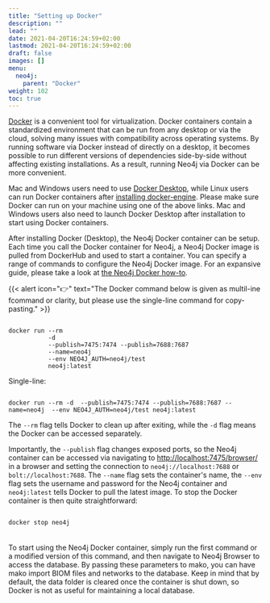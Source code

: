 ```yaml
---
title: "Setting up Docker"
description: ""
lead: ""
date: 2021-04-20T16:24:59+02:00
lastmod: 2021-04-20T16:24:59+02:00
draft: false
images: []
menu: 
  neo4j:
    parent: "Docker"
weight: 102
toc: true
---
```


<a href="https://www.docker.com/why-docker">Docker</a> is a convenient tool for virtualization. Docker containers contain a standardized environment that can be run from any desktop or via the cloud, solving many issues with compatibility across operating systems. By running software via Docker instead of directly on a desktop, it becomes possible to run different versions of dependencies side-by-side without affecting existing installations. As a result, running Neo4j via Docker can be more convenient. 

Mac and Windows users need to use <a href="https://www.docker.com/get-started">Docker Desktop</a>, while Linux users can run Docker containers after <a href="https://docs.docker.com/engine/install/ubuntu/">installing docker-engine</a>. 
Please make sure Docker can run on your machine using one of the above links. Mac and Windows users also need to launch Docker Desktop after installation to start using Docker containers.

After installing Docker (Desktop), the Neo4j Docker container can be setup. Each time you call the Docker container for Neo4j, a Neo4j Docker image is pulled from DockerHub and used to start a container. You can specify a range of commands to configure the Neo4j Docker image. For an expansive guide, please take a look at <a href="https://neo4j.com/developer/docker-run-neo4j/">the Neo4j Docker how-to</a>. 

{{< alert icon="👉" text="The Docker command below is given as multil-ine fcommand or clarity, but please use the single-line command for copy-pasting." >}}

<pre><code>
docker run --rm 
           -d 
           --publish=7475:7474 --publish=7688:7687
           --name=neo4j 
           --env NEO4J_AUTH=neo4j/test 
           neo4j:latest
</pre></code>

Single-line:
<pre><code>
docker run --rm -d  --publish=7475:7474 --publish=7688:7687 --name=neo4j  --env NEO4J_AUTH=neo4j/test neo4j:latest
</pre></code>

The <code>--rm</code> flag tells Docker to clean up after exiting, while the <code>-d</code> flag means the Docker can be accessed separately. 

Importantly, the <code>--publish</code> flag changes exposed ports, so the Neo4j container can be accessed via navigating to <a href="http://localhost:7475/browser/">http://localhost:7475/browser/</a> in a browser and setting the connection to <code>neo4j://localhost:7688</code> or <code>bolt://localhost:7688</code>. The <code>--name</code> flag sets the container's name, the <code>--env</code> flag sets the username and password for the Neo4j container and <code>neo4j:latest</code> tells Docker to pull the latest image. To stop the Docker container is then quite straightforward:

<code>
docker stop neo4j
</code>
<br>
<br>
To start using the Neo4j Docker container, simply run the first command or a modified version of this command, and then navigate to Neo4j Browser to access the database. By passing these parameters to mako, you can have mako import BIOM files and networks to the database. Keep in mind that by default, the data folder is cleared once the container is shut down, so Docker is not as useful for maintaining a local database. 
